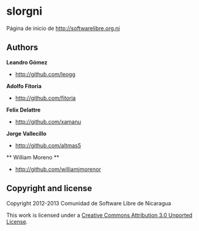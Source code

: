 slorgni
=======

Página de inicio de http://softwarelibre.org.ni

## Authors

**Leandro Gómez**

+ http://github.com/leogg

**Adolfo Fitoria**

+ http://github.com/fitoria

**Felix Delattre**

+ http://github.com/xamanu

**Jorge Vallecillo**

+ http://github.com/altmas5

** William Moreno **

+ http://github.com/williamjmorenor

## Copyright and license

Copyright 2012-2013 Comunidad de Software Libre de Nicaragua

This work is licensed under a [Creative Commons Attribution 3.0 Unported License](http://creativecommons.org/licenses/by/3.0/).
